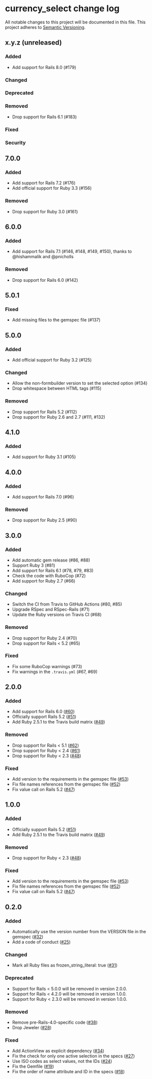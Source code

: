 # currency_select change log

All notable changes to this project will be documented in this file.
This project adheres to [Semantic Versioning](https://semver.org/).

## x.y.z (unreleased)

### Added

- Add support for Rails 8.0 (#179)

### Changed

### Deprecated

### Removed

- Drop support for Rails 6.1 (#183)

### Fixed

### Security

## 7.0.0

### Added

- Add support for Rails 7.2 (#176)
- Add official support for Ruby 3.3 (#156)

### Removed

- Drop support for Ruby 3.0 (#161)

## 6.0.0

### Added

- Add support for Rails 7.1 (#146, #148, #149, #150),
  thanks to @hishammalik and @pnicholls

### Removed

- Drop support for Rails 6.0 (#142)

## 5.0.1

### Fixed

- Add missing files to the gemspec file (#137)

## 5.0.0

### Added

- Add official support for Ruby 3.2 (#125)

### Changed

- Allow the non-formbuilder version to set the selected option (#134)
- Drop whitespace between HTML tags (#115)

### Removed

- Drop support for Rails 5.2 (#112)
- Drop support for Ruby 2.6 and 2.7 (#111, #132)

## 4.1.0

### Added

- Add support for Ruby 3.1 (#105)

## 4.0.0

### Added

- Add support for Rails 7.0 (#96)

### Removed

- Drop support for Ruby 2.5 (#90)

## 3.0.0

### Added

- Add automatic gem release (#86, #88)
- Support Ruby 3 (#81)
- Add support for Rails 6.1 (#78, #79, #83)
- Check the code with RuboCop (#72)
- Add support for Ruby 2.7 (#66)

### Changed

- Switch the CI from Travis to GitHub Actions (#80, #85)
- Upgrade RSpec and RSpec-Rails (#71)
- Update the Ruby versions on Travis CI (#68)

### Removed

- Drop support for Ruby 2.4 (#70)
- Drop support for Rails < 5.2 (#65)

### Fixed

- Fix some RuboCop warnings (#73)
- Fix warnings in the `.travis.yml` (#67, #69)

## 2.0.0

### Added

- Add support for Rails 6.0
  ([#60](https://github.com/braingourmets/currency_select/pull/60))
- Officially support Rails 5.2
  ([#51](https://github.com/braingourmets/currency_select/pull/51))
- Add Ruby 2.5.1 to the Travis build matrix
  ([#49](https://github.com/braingourmets/currency_select/pull/49))

### Removed

- Drop support for Rails < 5.1
  ([#62](https://github.com/braingourmets/currency_select/pull/62))
- Drop support for Ruby < 2.4
  ([#61](https://github.com/braingourmets/currency_select/pull/61))
- Drop support for Ruby < 2.3
  ([#48](https://github.com/braingourmets/currency_select/pull/48))

### Fixed

- Add version to the requirements in the gemspec file
  ([#53](https://github.com/braingourmets/currency_select/pull/53))
- Fix file names references from the gemspec file
  ([#52](https://github.com/braingourmets/currency_select/pull/52))
- Fix value call on Rails 5.2
  ([#47](https://github.com/braingourmets/currency_select/pull/47))

## 1.0.0

### Added

- Officially support Rails 5.2
  ([#51](https://github.com/braingourmets/currency_select/pull/51))
- Add Ruby 2.5.1 to the Travis build matrix
  ([#49](https://github.com/braingourmets/currency_select/pull/49))

### Removed

- Drop support for Ruby < 2.3
  ([#48](https://github.com/braingourmets/currency_select/pull/48))

### Fixed

- Add version to the requirements in the gemspec file
  ([#53](https://github.com/braingourmets/currency_select/pull/53))
- Fix file names references from the gemspec file
  ([#52](https://github.com/braingourmets/currency_select/pull/52))
- Fix value call on Rails 5.2
  ([#47](https://github.com/braingourmets/currency_select/pull/47))

## 0.2.0

### Added

- Automatically use the version number from the VERSION file in the gemspec
  ([#32](https://github.com/braingourmets/currency_select/pull/32))
- Add a code of conduct
  ([#25](https://github.com/braingourmets/currency_select/pull/25))

### Changed

- Mark all Ruby files as frozen_string_literal: true
  ([#31](https://github.com/braingourmets/currency_select/pull/31))

### Deprecated

- Support for Rails < 5.0.0 will be removed in version 2.0.0.
- Support for Rails < 4.2.0 will be removed in version 1.0.0.
- Support for Ruby < 2.3.0 will be removed in version 1.0.0.

### Removed

- Remove pre-Rails-4.0-specific code
  ([#38](https://github.com/braingourmets/currency_select/pull/38))
- Drop Jeweler
  ([#28](https://github.com/braingourmets/currency_select/pull/28))

### Fixed

- Add ActionView as explicit dependency
  ([#34](https://github.com/braingourmets/currency_select/pull/34))
- Fix the check for only one active selection in the specs
  ([#27](https://github.com/braingourmets/currency_select/pull/27))
- Use ISO codes as select values, not the IDs
  ([#24](https://github.com/braingourmets/currency_select/pull/24))
- Fix the Gemfile
  ([#19](https://github.com/braingourmets/currency_select/pull/19))
- Fix the order of name attribute and ID in the specs
  ([#18](https://github.com/braingourmets/currency_select/pull/18))
